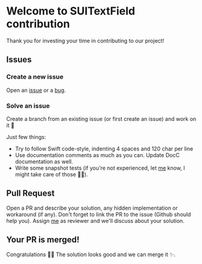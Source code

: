 # Welcome to SUITextField contribution

Thank you for investing your time in contributing to our project!

## Issues

### Create a new issue

Open an [issue](https://github.com/ricocrescenzio95/SUITextField/issues/new?assignees=ricocrescenzio95&labels=enhancement&template=feature_request.md&title=%5BNEW%5D) or a [bug](https://github.com/ricocrescenzio95/SUITextField/issues/new?assignees=ricocrescenzio95&labels=enhancement&template=feature_request.md&title=%5BNEW%5D).

### Solve an issue

Create a branch from an existing issue (or first create an issue) and work on it 🥳

Just few things:

- Try to follow Swift code-style, indenting 4 spaces and 120 char per line
- Use documentation comments as much as you can. Update DocC documentation as well.
- Write some snapshot tests (if you're not experienced, let [me](https://github.com/ricocrescenzio95) know, I might take care of those ✌🏻).

## Pull Request

Open a PR and describe your solution, any hidden implementation or workaround (if any).
Don't forget to link the PR to the issue (Github should help you). Assign [me](https://github.com/ricocrescenzio95) as 
reviewer and we'll discuss about your solution.

## Your PR is merged!

Congratulations :tada::tada: The solution looks good and we can merge it :sparkles:.
